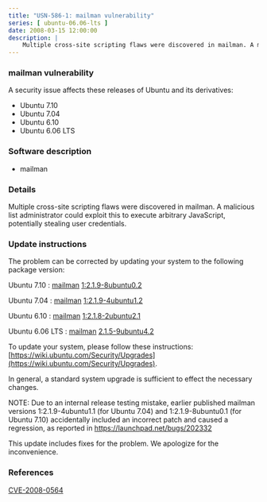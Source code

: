 ```yaml
---
title: "USN-586-1: mailman vulnerability"
series: [ ubuntu-06.06-lts ]
date: 2008-03-15 12:00:00
description: |
    Multiple cross-site scripting flaws were discovered in mailman. A malicious list administrator could exploit this to execute arbitrary JavaScript, potentially stealing user credentials. 
--- 
```

 
### mailman vulnerability

A security issue affects these releases of Ubuntu and its derivatives:

* Ubuntu 7.10
* Ubuntu 7.04
* Ubuntu 6.10
* Ubuntu 6.06 LTS

### Software description

* mailman 

### Details

Multiple cross-site scripting flaws were discovered in mailman. A malicious list administrator could exploit this to execute arbitrary JavaScript, potentially stealing user credentials. 

### Update instructions

The problem can be corrected by updating your system to the following package version:

Ubuntu 7.10
 : [mailman](https://launchpad.net/ubuntu/+source/mailman) <span> [1:2.1.9-8ubuntu0.2](https://launchpad.net/ubuntu/+source/mailman/1:2.1.9-8ubuntu0.2) </span> 

Ubuntu 7.04
 : [mailman](https://launchpad.net/ubuntu/+source/mailman) <span> [1:2.1.9-4ubuntu1.2](https://launchpad.net/ubuntu/+source/mailman/1:2.1.9-4ubuntu1.2) </span> 

Ubuntu 6.10
 : [mailman](https://launchpad.net/ubuntu/+source/mailman) <span> [1:2.1.8-2ubuntu2.1](https://launchpad.net/ubuntu/+source/mailman/1:2.1.8-2ubuntu2.1) </span> 

Ubuntu 6.06 LTS
 : [mailman](https://launchpad.net/ubuntu/+source/mailman) <span> [2.1.5-9ubuntu4.2](https://launchpad.net/ubuntu/+source/mailman/2.1.5-9ubuntu4.2) </span> 

To update your system, please follow these instructions: [https://wiki.ubuntu.com/Security/Upgrades](https://wiki.ubuntu.com/Security/Upgrades).

In general, a standard system upgrade is sufficient to effect the necessary changes.

NOTE: Due to an internal release testing mistake, earlier published mailman versions 1:2.1.9-4ubuntu1.1 (for Ubuntu 7.04) and 1:2.1.9-8ubuntu0.1 (for Ubuntu 7.10) accidentally included an incorrect patch and caused a regression, as reported in https://launchpad.net/bugs/202332

This update includes fixes for the problem. We apologize for the inconvenience. 

### References

 [CVE-2008-0564](http://people.ubuntu.com/~ubuntu-security/cve/CVE-2008-0564)
 
